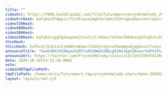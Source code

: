 ```yaml
---
title: ""
videoSrc: https://f000.backblazeb2.com/file/futureporn/projektmelody_2020-10-16_23-37-21.mkv
videoSrcHash: bafybeid7dppjic72s2klqvajbq63nc2wkslb3tsqpxdmecxs4ilqwzc4qm?filename=projektmelody-chaturbate-20201016T233250Z-source.mp4
video720Hash: 
video480Hash: 
video360Hash: 
video240Hash: bafybeicggfgduwqxoojtxulcjlr4dzws7ehfwcfmkmezwjm7vy6vtck6lq?filename=projektmelody-chaturbate-20201016T233250Z-240p.mp4
thinHash: 
thiccHash: bafkreifp3nixs5jkb6hrw6ewxlfm2mjn3gtvsh5wqmgv6jpg5uv5ifvkyu?filename=20201016T233250Z-thicc.jpg
announceTitle: "how%20did%20you%20find%20me%20big%20step%20user%3F%21%20%3E.%3C"
announceUrl: https://twitter.com/ProjektMelody/status/1317247159478136832
date: 2020-10-16T23:32:50.000Z
note: 
video240TmpFilePath: 
tmpFilePath: /home/chris/futureporn_tmp/projektmelody-chaturbate-20201016T233250Z-source.mp4
layout: layouts/vod.njk
---
```

